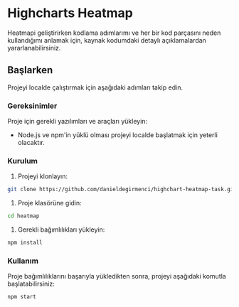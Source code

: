 # Highcharts Heatmap 

Heatmapi geliştirirken kodlama adımlarımı ve her bir kod parçasını neden kullandığımı anlamak için, kaynak kodumdaki detaylı açıklamalardan yararlanabilirsiniz.

## Başlarken

Projeyi localde çalıştırmak için aşağıdaki adımları takip edin.

### Gereksinimler

Proje için gerekli yazılımları ve araçları yükleyin:

- Node.js ve npm'in yüklü olması projeyi localde başlatmak için yeterli olacaktır.

### Kurulum

1. Projeyi klonlayın:

```bash
git clone https://github.com/danieldegirmenci/highchart-heatmap-task.git
```


1. Proje klasörüne gidin:

```bash
cd heatmap
```


1. Gerekli bağımlılıkları yükleyin:

```bash
npm install
```


### Kullanım

Proje bağımlılıklarını başarıyla yükledikten sonra, projeyi aşağıdaki komutla başlatabilirsiniz:

```bash
npm start
```

